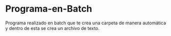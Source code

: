 # Programa-en-Batch

Programa realizado en batch que te crea una carpeta de manera automática y dentro de esta se crea un archivo de texto.
